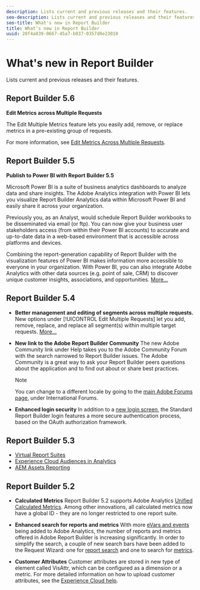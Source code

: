 ```yaml
---
description: Lists current and previous releases and their features.
seo-description: Lists current and previous releases and their features.
seo-title: What's new in Report Builder
title: What's new in Report Builder
uuid: 20f4a839-0667-45a7-b037-0357d0e23010
---
```


# What's new in Report Builder

Lists current and previous releases and their features.

## Report Builder 5.6

**Edit Metrics across Multiple Requests**

The Edit Multiple Metrics feature lets you easily add, remove, or replace metrics in a pre-existing group of requests.

For more information, see [Edit Metrics Across Multiple Requests](../../analyze/report-builder/manage-requests/edit-multiple-metrics.md#concept_1524B059C72C4224AA199411151069AB). 

## Report Builder 5.5

**Publish to Power BI with Report Builder 5.5**

Microsoft Power BI is a suite of business analytics dashboards to analyze data and share insights. The Adobe Analytics integration with Power BI lets you visualize Report Builder Analytics data within Microsoft Power BI and easily share it across your organization.

Previously you, as an Analyst, would schedule Report Builder workbooks to be disseminated via email (or ftp). You can now give your business user stakeholders access (from within their Power BI accounts) to accurate and up-to-date data in a web-based environment that is accessible across platforms and devices.

Combining the report-generation capability of Report Builder with the visualization features of Power BI makes information more accessible to everyone in your organization. With Power BI, you can also integrate Adobe Analytics with other data sources (e.g. point of sale, CRM) to discover unique customer insights, associations, and opportunities. [More...](../../analyze/report-builder/c-publish-power-bi/power-bi.md#concept_07653F1641774B70AD2DE77F0614B8CC)

## Report Builder 5.4

* **Better management and editing of segments across multiple requests.** New options under [!UICONTROL Edit Multiple Requests] let you add, remove, replace, and replace all segment(s) within multiple target requests. [More...](../../analyze/report-builder/data-requests/segmentation.md#section_C3D63FCBE1A94369A319243313B03C93) 

* **New link to the Adobe Report Builder Community** The new Adobe Community link under Help takes you to the Adobe Community Forum with the search narrowed to Report Builder issues. The Adobe Community is a great way to ask your Report Builder peers questions about the application and to find out about or share best practices.

  >[!NOTE]
  >
  >You can change to a different locale by going to the [main Adobe Forums page](https://forums.adobe.com/welcome), under International Forums.

* **Enhanced login security** In addition to a [new login screen](../../analyze/report-builder/setup/login.md#concept_67A16213B90D43C7A624C4E43B821981), the Standard Report Builder login features a more secure authentication process, based on the OAuth authorization framework.

## Report Builder 5.3

* [Virtual Report Suites](https://marketing.adobe.com/resources/help/en_US/reference/virtual-report-suites.html) 
* [Experience Cloud Audiences in Analytics](https://marketing.adobe.com/resources/help/en_US/mcloud/mc-audiences-aam.html) 
* [AEM Assets Reporting](https://marketing.adobe.com/resources/help/en_US/reference/aem-assets-reporting.html)

## Report Builder 5.2

* **Calculated Metrics** Report Builder 5.2 supports Adobe Analytics [Unified Calculated Metrics](../../analyze/report-builder/layout/c-metrics-dimensions/calculated-metrics.md#concept_C36AF97877EA49E0B055122E1EE32DD4). Among other innovations, all calculated metrics now have a global ID - they are no longer restricted to one report suite. 

* **Enhanced search for reports and metrics** With more [eVars and events](https://marketing.adobe.com/resources/help/en_US/sc/implement/evars_events.html) being added to Adobe Analytics, the number of reports and metrics offered in Adobe Report Builder is increasing significantly. In order to simplify the search, a couple of new search bars have been added to the Request Wizard: one for [report search](../../analyze/report-builder/data-requests/c-report-types/select-report-types.md#concept_C711B27E6FB64C18AC564EE142FC7EFC) and one to search for [metrics](../../analyze/report-builder/layout/c-metrics-dimensions/t-add-metrics-and-dimensions.md#task_E3F520C020F64C5A96DC5C96FEF71FC4). 

* **Customer Attributes** Customer attributes are stored in new type of element called VisAttr, which can be configured as a dimension or a metric. For more detailed information on how to upload customer attributes, see the [Experience Cloud help](https://marketing.adobe.com/resources/help/en_US/mcloud/attributes.html).

